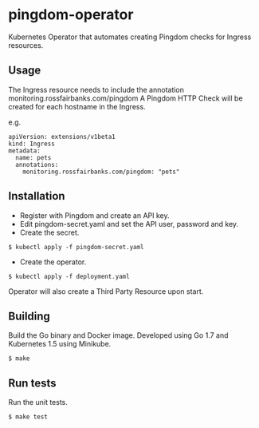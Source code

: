 # pingdom-operator

Kubernetes Operator that automates creating Pingdom checks for Ingress resources.

## Usage

The Ingress resource needs to include the annotation monitoring.rossfairbanks.com/pingdom
A Pingdom HTTP Check will be created for each hostname in the Ingress.

e.g.

```
apiVersion: extensions/v1beta1
kind: Ingress
metadata:
  name: pets
  annotations:
    monitoring.rossfairbanks.com/pingdom: "pets"
```

## Installation

* Register with Pingdom and create an API key.
* Edit pingdom-secret.yaml and set the API user, password and key.
* Create the secret.

```
$ kubectl apply -f pingdom-secret.yaml
```

* Create the operator.

```
$ kubectl apply -f deployment.yaml
```

Operator will also create a Third Party Resource upon start.

## Building

Build the Go binary and Docker image. Developed using Go 1.7 and Kubernetes
1.5 using Minikube.

```
$ make
```

## Run tests

Run the unit tests.

```
$ make test
```
